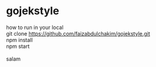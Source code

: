 # gojekstyle

how to run in your local
 <br/>
git clone https://github.com/faizabdulchakim/gojekstyle.git <br/>
npm install <br/>
npm start <br/>
 <br/>
salam
